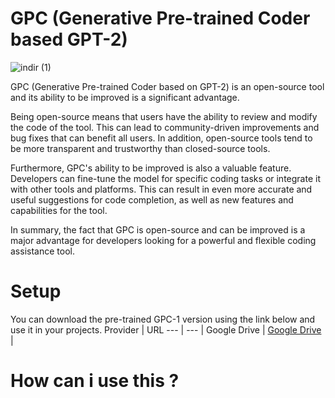 # GPC (Generative Pre-trained Coder based GPT-2)
![indir (1)](https://i.hizliresim.com/hdcugjz.png)

GPC (Generative Pre-trained Coder based on GPT-2) is an open-source tool and its ability to be improved is a significant advantage.

Being open-source means that users have the ability to review and modify the code of the tool. This can lead to community-driven improvements and bug fixes that can benefit all users. In addition, open-source tools tend to be more transparent and trustworthy than closed-source tools.

Furthermore, GPC's ability to be improved is also a valuable feature. Developers can fine-tune the model for specific coding tasks or integrate it with other tools and platforms. This can result in even more accurate and useful suggestions for code completion, as well as new features and capabilities for the tool.

In summary, the fact that GPC is open-source and can be improved is a major advantage for developers looking for a powerful and flexible coding assistance tool.
# Setup
You can download the pre-trained GPC-1 version using the link below and use it in your projects.
Provider | URL
--- | --- |
Google Drive | [Google Drive](https://drive.google.com/drive/folders/1l2rpWAgTldKkjKPFqws5LRwzqMxG8a_w?usp=sharing) |

# How can i use this ?

